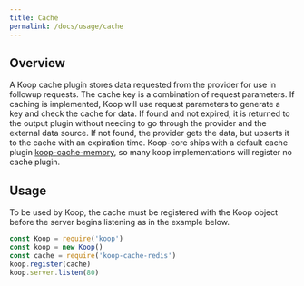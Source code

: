 ```yaml
---
title: Cache
permalink: /docs/usage/cache
---
```


## Overview

A Koop cache plugin stores data requested from the provider for use in followup requests. The cache key is a combination of request parameters. If caching is implemented, Koop will use request parameters to generate a key and check the cache for data. If found and not expired, it is returned to the output plugin without needing to go through the provider and the external data source.  If not found, the provider gets the data, but upserts it to the cache with an expiration time. Koop-core ships with a default cache plugin [koop-cache-memory](https://github.com/koopjs/koop-cache-memory), so many koop implementations will register no cache plugin.

## Usage

To be used by Koop, the cache must be registered with the Koop object before the server begins listening as in the example below.

```js
const Koop = require('koop')
const koop = new Koop()
const cache = require('koop-cache-redis')
koop.register(cache)
koop.server.listen(80)
```

